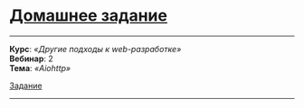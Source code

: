 # [Домашнее задание](https://github.com/netology-code/py-homeworks-web/tree/new/2.3-aiohttp)

---

**Курс**: _«Другие подходы к web-разработке»_  
**Вебинар**: 2   
**Тема**: _«Aiohttp»_

[Задание](https://github.com/Edmaroff/Asyncio-Lesson3/blob/main/initial_task.md)  

---